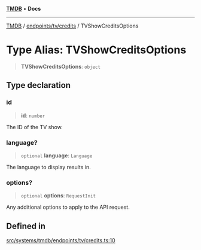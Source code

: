 [**TMDB**](../../../../README.md) • **Docs**

***

[TMDB](../../../../README.md) / [endpoints/tv/credits](../README.md) / TVShowCreditsOptions

# Type Alias: TVShowCreditsOptions

> **TVShowCreditsOptions**: `object`

## Type declaration

### id

> **id**: `number`

The ID of the TV show.

### language?

> `optional` **language**: `Language`

The language to display results in.

### options?

> `optional` **options**: `RequestInit`

Any additional options to apply to the API request.

## Defined in

[src/systems/tmdb/endpoints/tv/credits.ts:10](https://github.com/Norviah/media-hub/blob/e3dc67aa1738d9ad44e6a4419ef7e26de86e1452/src/systems/tmdb/endpoints/tv/credits.ts#L10)
